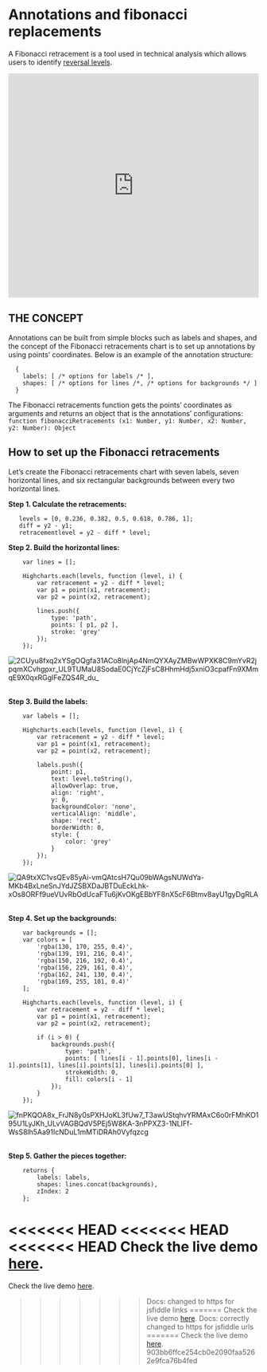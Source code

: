Annotations and fibonacci replacements
===

A Fibonacci retracement is a tool used in technical analysis which allows users to identify [reversal levels](https://www.investopedia.com/terms/f/fibonacciretracement.asp).

<iframe style="width: 100%; height: 450px; border: none;" src="https://www.highcharts.com/samples/embed/stock/annotations/fibonacci-retracements" allow="fullscreen"></iframe>


THE CONCEPT
-----------

Annotations can be built from simple blocks such as labels and shapes, and the concept of the Fibonacci retracements chart is to set up annotations by using points’ coordinates. Below is an example of the annotation structure:

    
      {
        labels: [ /* options for labels /* ],
        shapes: [ /* options for lines /*, /* options for backgrounds */ ]
      }
    

The Fibonacci retracements function gets the points’ coordinates as arguments and returns an object that is the annotations’ configurations: `function fibonacciRetracements (x1: Number, y1: Number, x2: Number, y2: Number): Object`

How to set up the Fibonacci retracements
----------------------------------------

Let’s create the Fibonacci retracements chart with seven labels, seven horizontal lines, and six rectangular backgrounds between every two horizontal lines.

**Step 1. Calculate the retracements:**

    
       levels = [0, 0.236, 0.382, 0.5, 0.618, 0.786, 1];
       diff = y2 - y1;
       retracementlevel = y2 - diff * level;
    

**Step 2. Build the horizontal lines:**

    
        var lines = [];
    
        Highcharts.each(levels, function (level, i) {
            var retracement = y2 - diff * level;
            var p1 = point(x1, retracement);
            var p2 = point(x2, retracement);
    
            lines.push({
                type: 'path',
                points: [ p1, p2 ],
                stroke: 'grey'
            });
        });
    

![2CUyu8fxq2xYSgOQgfa31ACo8lnjAp4NmQYXAyZMBwWPXK8C9mYvR2jpqmXCvhgpxr_UL9TUMaU8SodaE0CjYcZjFsC8HhmHdj5xniO3cpafFn9XMmqE9X0qxRGgIFeZQS4R_du_](https://lh4.googleusercontent.com/2CUyu8fxq2xYSgOQgfa31ACo8lnjAp4NmQYXAyZMBwWPXK8C9mYvR2jpqmXCvhgpxr_UL9TUMaU8SodaE0CjYcZjFsC8HhmHdj5xniO3cpafFn9XMmqE9X0qxRGgIFeZQS4R_du_) 

**Step 3. Build the labels:**

    
        var labels = [];
    
        Highcharts.each(levels, function (level, i) {
            var retracement = y2 - diff * level;
            var p1 = point(x1, retracement);
            var p2 = point(x2, retracement);
    
            labels.push({
                point: p1,
                text: level.toString(),
                allowOverlap: true,
                align: 'right',
                y: 0,
                backgroundColor: 'none',
                verticalAlign: 'middle',
                shape: 'rect',
                borderWidth: 0,
                style: {
                    color: 'grey'
                }
            });
        });
    

![QA9txXC1vsQEv85yAi-vmQAtcsH7Qu09bWAgsNUWdYa-MKb4BxLneSnJYdJZSBXDaJBTDuEckLhk-xOs8ORFf9ueVUvRbOdUcaFTu6jKvOKgEBbYF8nX5cF6Btmv8ayU1gyDgRLA](https://lh6.googleusercontent.com/QA9txXC1vsQEv85yAi-vmQAtcsH7Qu09bWAgsNUWdYa-MKb4BxLneSnJYdJZSBXDaJBTDuEckLhk-xOs8ORFf9ueVUvRbOdUcaFTu6jKvOKgEBbYF8nX5cF6Btmv8ayU1gyDgRLA) 

**Step 4. Set up the backgrounds:**

    
        var backgrounds = [];
        var colors = [
            'rgba(130, 170, 255, 0.4)',
            'rgba(139, 191, 216, 0.4)',
            'rgba(150, 216, 192, 0.4)',
            'rgba(156, 229, 161, 0.4)',
            'rgba(162, 241, 130, 0.4)',
            'rgba(169, 255, 101, 0.4)'
        ];
    
        Highcharts.each(levels, function (level, i) {
            var retracement = y2 - diff * level;
            var p1 = point(x1, retracement);
            var p2 = point(x2, retracement);
    
            if (i > 0) {
                backgrounds.push({
                    type: 'path',
                    points: [ lines[i - 1].points[0], lines[i - 1].points[1], lines[i].points[1], lines[i].points[0] ],
                    strokeWidth: 0,
                    fill: colors[i - 1]
                });
            }
        });
    

![fnPKQOA8x_FrJN8y0sPXHJoKL3fUw7_T3awUStqhvYRMAxC6o0rFMhKO195U1LyJKh_ULvVAGBQdV5PEj5W8KA-3nPPXZ3-1NLIFf-WsS8lh5Aa91IcNDuL1mMTiDRAh0Vyfqzcg](https://lh5.googleusercontent.com/fnPKQOA8x_FrJN8y0sPXHJoKL3fUw7_T3awUStqhvYRMAxC6o0rFMhKO195U1LyJKh_ULvVAGBQdV5PEj5W8KA-3nPPXZ3-1NLIFf-WsS8lh5Aa91IcNDuL1mMTiDRAh0Vyfqzcg) 

**Step 5. Gather the pieces together:**

    
        returns {
            labels: labels,
            shapes: lines.concat(backgrounds),
            zIndex: 2
        };
    

<<<<<<< HEAD
<<<<<<< HEAD
<<<<<<< HEAD
Check the live demo [here](https://jsfiddle.net/gh/get/library/pure/highcharts/highcharts/tree/master/samples/stock/annotations/fibonacci-retracements).
=======
Check the live demo [here](https://jsfiddlefiddle.net/gh/get/library/pure/highcharts/highcharts/tree/master/samples/stock/annotations/fibonacci-retracements).
>>>>>>> Docs: changed to https for jsfiddle links
=======
Check the live demo [here](https://jsfiddle.net/gh/get/library/pure/highcharts/highcharts/tree/master/samples/stock/annotations/fibonacci-retracements).
>>>>>>> Docs: correctly changed to https for jsfiddle urls
=======
Check the live demo [here](https://jsfiddle.net/gh/get/library/pure/highcharts/highcharts/tree/master/samples/stock/annotations/fibonacci-retracements).
>>>>>>> 903bb6ffce254cb0e2090faa5262e9fca76b4fed
